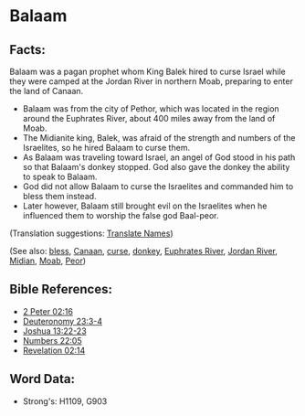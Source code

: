 # Balaam #

## Facts: ##

Balaam was a pagan prophet whom King Balek hired to curse Israel while they were camped at the Jordan River in northern Moab, preparing to enter the land of Canaan.

* Balaam was from the city of Pethor, which was located in the region around the Euphrates River, about 400 miles away from the land of Moab.
* The Midianite king, Balek, was afraid of the strength and numbers of the Israelites, so he hired Balaam to curse them.
* As Balaam was traveling toward Israel, an angel of God stood in his path so that Balaam's donkey stopped. God also gave the donkey the ability to speak to Balaam.
* God did not allow Balaam to curse the Israelites and commanded him to bless them instead.
* Later however, Balaam still brought evil on the Israelites when he influenced them to worship the false god Baal-peor.

(Translation suggestions: [Translate Names](rc://en/ta/man/translate/translate-names))

(See also: [bless](../kt/bless.md), [Canaan](../names/canaan.md), [curse](../kt/curse.md), [donkey](../other/donkey.md), [Euphrates River](../names/euphrates.md), [Jordan River](../names/jordanriver.md), [Midian](../names/midian.md), [Moab](../names/moab.md), [Peor](../names/peor.md))

## Bible References: ##

* [2 Peter 02:16](rc://en/tn/help/2pe/02/16)
* [Deuteronomy 23:3-4](rc://en/tn/help/deu/23/03)
* [Joshua 13:22-23](rc://en/tn/help/jos/13/22)
* [Numbers 22:05](rc://en/tn/help/num/22/05)
* [Revelation 02:14](rc://en/tn/help/rev/02/14)

## Word Data: ##

* Strong's: H1109, G903
